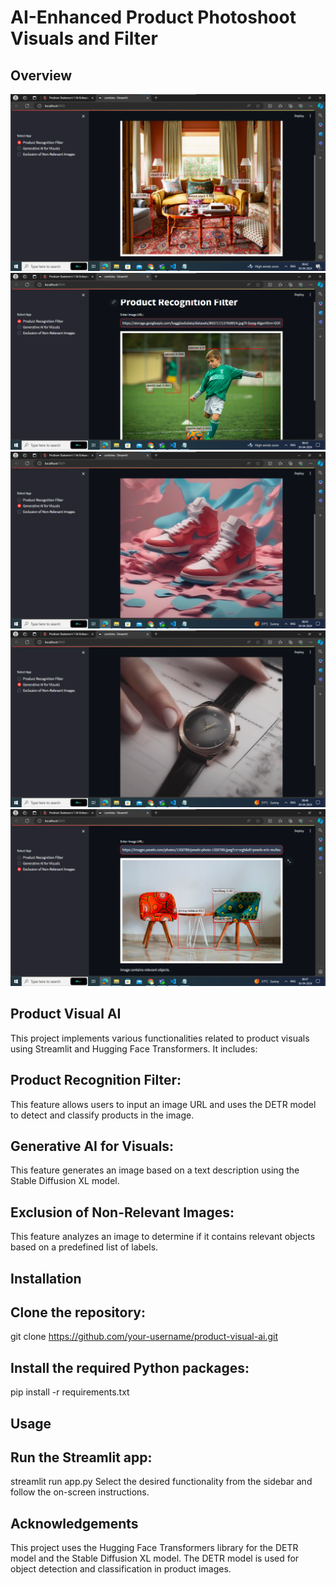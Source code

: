 # AI-Enhanced Product Photoshoot Visuals and Filter

## Overview

[![Watch the Video](Outputs/product_recognition.png)]([https://drive.google.com/file/d/19f3Vt6O2SKRoY7o4M5XQqORSYlBhBY1W/view])
[![Watch the Video](Outputs/product_recognition_2.png)]([https://drive.google.com/file/d/19f3Vt6O2SKRoY7o4M5XQqORSYlBhBY1W/view])
[![Watch the Video](Outputs/gen_ai_product.png)]([https://drive.google.com/file/d/19f3Vt6O2SKRoY7o4M5XQqORSYlBhBY1W/view])
[![Watch the Video](Outputs/gen_ai_product_2.png)]([https://drive.google.com/file/d/19f3Vt6O2SKRoY7o4M5XQqORSYlBhBY1W/view])
[![Watch the Video](Outputs/exclusion_images.png)]([https://drive.google.com/file/d/19f3Vt6O2SKRoY7o4M5XQqORSYlBhBY1W/view])

## Product Visual AI

This project implements various functionalities related to product visuals using Streamlit and Hugging Face Transformers. It includes:

## Product Recognition Filter: 
This feature allows users to input an image URL and uses the DETR model to detect and classify products in the image.

## Generative AI for Visuals: 
This feature generates an image based on a text description using the Stable Diffusion XL model.

## Exclusion of Non-Relevant Images: 
This feature analyzes an image to determine if it contains relevant objects based on a predefined list of labels.

## Installation

## Clone the repository:

git clone https://github.com/your-username/product-visual-ai.git

## Install the required Python packages:

pip install -r requirements.txt

## Usage
## Run the Streamlit app:

streamlit run app.py
Select the desired functionality from the sidebar and follow the on-screen instructions.

## Acknowledgements

This project uses the Hugging Face Transformers library for the DETR model and the Stable Diffusion XL model.
The DETR model is used for object detection and classification in product images.
